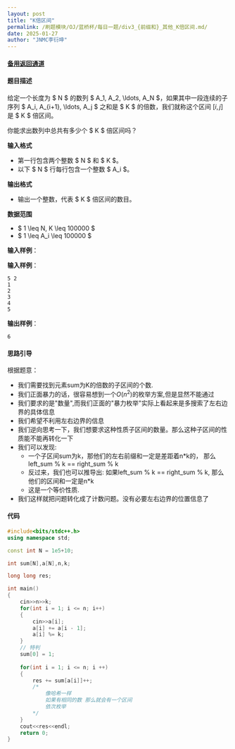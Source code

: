 ```yaml
---
layout: post
title: "K倍区间"
permalink: /刷题模块/OJ/蓝桥杯/每日一题/div3_{前缀和}_其他_K倍区间.md/
date: 2025-01-27
author: "JNMC李衍坤"
---
```


#### [备用返回通道](../../README.md)
#### 题目描述

给定一个长度为 $ N $ 的数列 $ A_1, A_2, \ldots, A_N $，如果其中一段连续的子序列 $ A_i, A_{i+1}, \ldots, A_j $ 之和是 $ K $ 的倍数，我们就称这个区间 $[i, j]$ 是 $ K $ 倍区间。

你能求出数列中总共有多少个 $ K $ 倍区间吗？

**输入格式**
- 第一行包含两个整数 $ N $ 和 $ K $。
- 以下 $ N $ 行每行包含一个整数 $ A_i $。

**输出格式**
- 输出一个整数，代表 $ K $ 倍区间的数目。

**数据范围**
- $ 1 \leq N, K \leq 100000 $
- $ 1 \leq A_i \leq 100000 $

**输入样例**：

**输入样例**：

```
5 2
1
2
3
4
5
```

**输出样例**：

```
6
```

#### 思路引导
根据题意：

- 我们需要找到元素sum为K的倍数的子区间的个数.
- 我们正面暴力的话，很容易想到一个$O(n^2)$的枚举方案,但是显然不能通过
- 我们要求的是"数量",而我们正面的"暴力枚举"实际上看起来是多搜索了左右边界的具体信息
- 我们希望不利用左右边界的信息
- 我们逆向思考一下，我们想要求这种性质子区间的数量。那么这种子区间的性质能不能再转化一下
- 我们可以发现:
   - 一个子区间sum为k，那他们的左右前缀和一定是差距着n*k的，
   那么 left_sum % k == right_sum % k
   - 反过来，我们也可以推导出:
   如果left_sum % k == right_sum % k,
   那么他们的区间和一定是n*k
   - 这是一个等价性质.
- 我们这样就把问题转化成了计数问题。没有必要左右边界的位置信息了
 
#### 代码

```C++
#include<bits/stdc++.h>
using namespace std;

const int N = 1e5+10;

int sum[N],a[N],n,k;

long long res;

int main()
{
    cin>>n>>k;
    for(int i = 1; i <= n; i++)
    {
        cin>>a[i];
        a[i] += a[i - 1];
        a[i] %= k;
    }
    // 特判
    sum[0] = 1;
    
    for(int i = 1; i <= n; i ++)
    {
        res += sum[a[i]]++;   
        /*
            像哈希一样
            如果有相同的数 那么就会有一个区间
            依次枚举
        */
    }
    cout<<res<<endl;
    return 0;
}
```